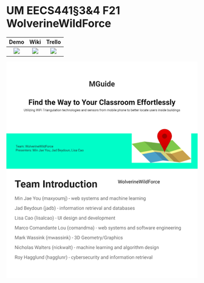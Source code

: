 # UM EECS441§3&4 F21 WolverineWildForce

| Demo  |  Wiki |  Trello  |
|:-----:|:-----:|:--------:|
|[<img src="https://eecs441.eecs.umich.edu/img/admin/video.png">][demo_page]|[<img src="https://eecs441.eecs.umich.edu/img/admin/wiki.png">](https://github.com/hagglunr/EECS441-WolverineWildForce/wiki)|[<img src="https://eecs441.eecs.umich.edu/img/admin/trello.png">][process_page]|

![Elevator Pitch](/assets/title.png)
![Team](/assets/team.png)

[demo_page]: https://youtu.be/e6dJD5ZE5zA
[wiki_page]: https://github.com/member/team/wiki
[process_page]: https://trello.com/b/IiAiFOBA
